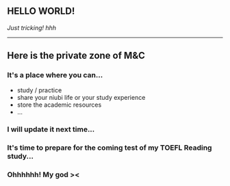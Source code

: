 ## HELLO WORLD!
*Just tricking! hhh*

---

## Here is the private zone of M&C
### It's a place where you can...
+ study / practice
+ share your niubi life or your study experience
+ store the academic resources
+ ...
### I will update it next time... 
### It's time to prepare for the coming test of my TOEFL Reading study...
### Ohhhhhh! My god ><